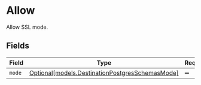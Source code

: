 # Allow

Allow SSL mode.


## Fields

| Field                                                                                          | Type                                                                                           | Required                                                                                       | Description                                                                                    |
| ---------------------------------------------------------------------------------------------- | ---------------------------------------------------------------------------------------------- | ---------------------------------------------------------------------------------------------- | ---------------------------------------------------------------------------------------------- |
| `mode`                                                                                         | [Optional[models.DestinationPostgresSchemasMode]](../models/destinationpostgresschemasmode.md) | :heavy_minus_sign:                                                                             | N/A                                                                                            |